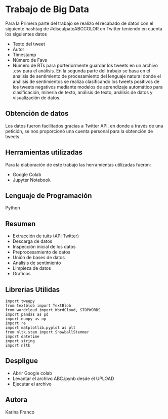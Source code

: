 # Trabajo de Big Data
Para la Primera parte del trabajo se realizo el recabado de datos con el siguiente hashtag de #disculpateABCCOLOR en Twitter teniendo en cuenta los siguientes datos 
* Texto del tweet
* Autor
* Timestamp
* Número de Favs
* Número de RTs
para porteriormente guardar los tweets en un archivo .csv para el análisis.
En la segunda parte del trabajo se basa en el analisis de sentimiento de procesamiento del lenguaje natural donde el análisis de sentimientos se realiza clasificando los tweets positivos de los tweets negativos mediante modelos de aprendizaje automático para clasificación, minería de texto, análisis de texto, análisis de datos y visualización de datos.

## Obtención de datos 
Los datos fueron facilitados gracias a Twitter API, en donde a través de una petición, se nos proporcionó una cuenta personal para la obtención de tweets. 

## Herramientas utilizadas
Para la elaboración de este trabajo las herramientas utilizadas fueron:
* Google Colab
* Jupyter Notebook

## Lenguaje de Programación
Python

## Resumen
* Extracción de tuits (API Twitter)
* Descarga de datos
* Inspección inicial de los datos
* Preprocesamiento de datos
* Unión de bases de datos
* Análisis de sentimiento 
* Limpieza de datos
* Graficos

## Librerias Utilidas
```
import tweepy
from textblob import TextBlob
from wordcloud import WordCloud, STOPWORDS
import pandas as pd
import numpy as np
import re
import matplotlib.pyplot as plt
from nltk.stem import SnowballStemmer
import datetime
import string
import nltk
```
## Despligue
* Abrir Google colab
* Levantar el archivo ABC.ipynb desde el UPLOAD
* Ejecutar el archivo

## Autora
Karina Franco
